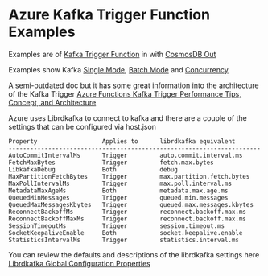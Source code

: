 # Azure Kafka Trigger Function Examples

Examples are of [Kafka Trigger Function](https://docs.microsoft.com/en-us/azure/azure-functions/functions-bindings-kafka-trigger?tabs=in-process%2Cconfluent&pivots=programming-language-csharp) in with [CosmosDB Out](https://docs.microsoft.com/en-us/azure/azure-functions/functions-bindings-cosmosdb-v2-output?tabs=in-process%2Cfunctionsv2&pivots=programming-language-csharp)

Examples show Kafka [Single Mode](https://github.com/VinnyBonner/AzureKafkaTriggerFunctionExamples/tree/main/SingleMode), [Batch Mode](https://github.com/VinnyBonner/AzureKafkaTriggerFunctionExamples/tree/main/BatchMode) and [Concurrency](https://github.com/VinnyBonner/AzureKafkaTriggerFunctionExamples/tree/main/ConcurrencyMode)

A semi-outdated doc but it has some great information into the architecture of the Kafka Trigger [Azure Functions Kafka Trigger Performance Tips, Concept, and Architecture](https://tsuyoshiushio.medium.com/azure-functions-kafka-trigger-performance-tips-concept-and-architecture-ec94a31d8b93)

Azure uses Librdkafka to connect to kafka and there are a couple of the settings that can be configured via host.json

```
Property                  Applies to      librdkafka equivalent
----------------------------------------------------------------------
AutoCommitIntervalMs      Trigger         auto.commit.interval.ms
FetchMaxBytes             Trigger         fetch.max.bytes
LibkafkaDebug             Both            debug
MaxPartitionFetchBytes    Trigger         max.partition.fetch.bytes
MaxPollIntervalMs         Trigger         max.poll.interval.ms
MetadataMaxAgeMs          Both            metadata.max.age.ms
QueuedMinMessages         Trigger         queued.min.messages
QueuedMaxMessagesKbytes   Trigger         queued.max.messages.kbytes
ReconnectBackoffMs        Trigger         reconnect.backoff.max.ms
ReconnectBackoffMaxMs     Trigger         reconnect.backoff.max.ms
SessionTimeoutMs          Trigger         session.timeout.ms
SocketKeepaliveEnable     Both            socket.keepalive.enable
StatisticsIntervalMs      Trigger         statistics.interval.ms
```

You can review the defaults and descriptions of the librdkafka settings here [Librdkafka Global Configuration Properties](https://docs.confluent.io/platform/current/clients/librdkafka/html/md_CONFIGURATION.html)
